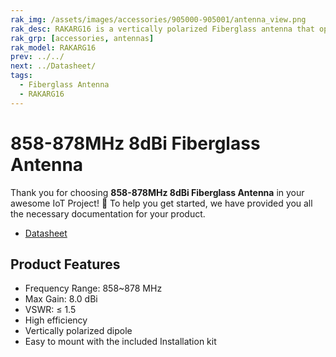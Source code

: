 ```yaml
---
rak_img: /assets/images/accessories/905000-905001/antenna_view.png
rak_desc: RAKARG16 is a vertically polarized Fiberglass antenna that operates from 858 to 878MHz with a VSWR of ≤ 1.5. It has a maximum gain of 8.0dBi.
rak_grp: [accessories, antennas]
rak_model: RAKARG16
prev: ../../
next: ../Datasheet/
tags:
  - Fiberglass Antenna
  - RAKARG16
---
```


# 858-878MHz 8dBi Fiberglass Antenna

Thank you for choosing **858-878MHz 8dBi Fiberglass Antenna** in your awesome IoT Project! 🎉 To help you get started, we have provided you all the necessary documentation for your product.

* [Datasheet](../Datasheet/)

## Product Features

-   Frequency Range: 858~878&nbsp;MHz
-   Max Gain: 8.0&nbsp;dBi
-   VSWR: ≤ 1.5
-   High efficiency
-   Vertically polarized dipole
-   Easy to mount with the included Installation kit